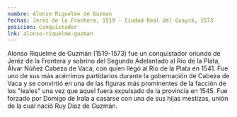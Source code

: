 ```yaml
---
nombre: Alonso Riquelme de Guzman
fechas: Jeréz de la Frontera, 1519 - Ciudad Real del Guayrá, 1573
posicion: Conquistador
lnk: alonso-riquelme-guzman
---
```


Alonso Riquelme de Guzmán (1519-1573) fue un conquistador oriundo de Jeréz de la Frontera y sobrino del Segundo Adelantado al Río de la Plata, Álvar Núñez Cabeza de Vaca, con quien llegó al Río de la Plata en 1541. Fue uno de sus más acérrimos partidarios durante la gobernación de Cabeza de Vaca y se convirtió en una de las figuras más prominentes de la facción de los &quot;leales&quot; una vez que aquel fuera expulsado de la provincia en 1545. Fue forzado por Domigo de Irala a casarse con una de sus hijas mestizas, unión de la cual nació Ruy Díaz de Guzmán.